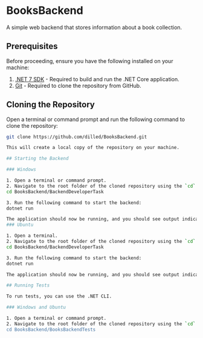 # BooksBackend

A simple web backend that stores information about a book collection.

## Prerequisites

Before proceeding, ensure you have the following installed on your machine:

1. [.NET 7 SDK](https://dotnet.microsoft.com/download) - Required to build and run the .NET Core application.
2. [Git](https://git-scm.com/downloads) - Required to clone the repository from GitHub.

## Cloning the Repository

Open a terminal or command prompt and run the following command to clone the repository:

```bash
git clone https://github.com/dilled/BooksBackend.git

This will create a local copy of the repository on your machine.

## Starting the Backend

### Windows

1. Open a terminal or command prompt.
2. Navigate to the root folder of the cloned repository using the `cd` command:
cd BooksBackend/BackendDeveloperTask

3. Run the following command to start the backend:
dotnet run

The application should now be running, and you should see output indicating that the web server is listening on a specific URL, such as `http://localhost:9000`.
### Ubuntu

1. Open a terminal.
2. Navigate to the root folder of the cloned repository using the `cd` command:
cd BooksBackend/BackendDeveloperTask

3. Run the following command to start the backend:
dotnet run

The application should now be running, and you should see output indicating that the web server is listening on a specific URL, such as `http://localhost:9000`.

## Running Tests

To run tests, you can use the .NET CLI.

### Windows and Ubuntu

1. Open a terminal or command prompt.
2. Navigate to the root folder of the cloned repository using the `cd` command (if you're not already there):
cd BooksBackend/BooksBackendTests

